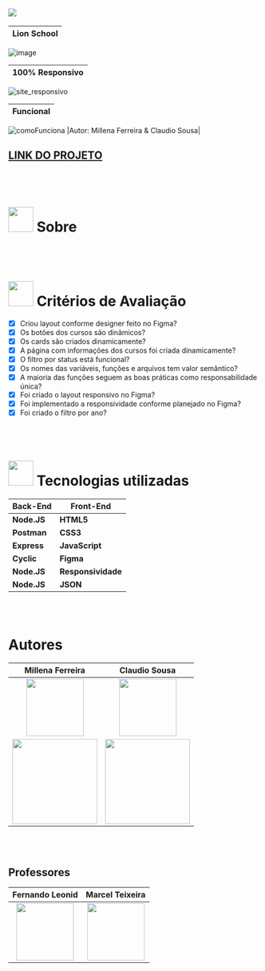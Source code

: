 # <img src="https://user-images.githubusercontent.com/88831304/230796364-878082c2-c59c-4e2c-9995-42687b5b49b4.png"> 


|Lion School|
|:---:|
![image]()

|100% Responsivo|
|:---:|
![site_responsivo]()

|Funcional|
|:---:|
![comoFunciona]()
|Autor: Millena Ferreira & Claudio Sousa|



## [LINK DO PROJETO](https://millenaferreira.github.io/Lion-School-Integracao-FrontEnd/Home/html/index.html)

<br>
<br>

# <img src="https://media.giphy.com/media/VgCDAzcKvsR6OM0uWg/giphy.gif" width="50">  Sobre 
<!-- Site feito para ser um clone do WhatsApp Web, a partir desse site foi desenvolvido novas técnicas e vários aprendizados novos sobre todas as tecnologias utilizadas, além disso o site conta com total responsividade onde até mesmo o proprio WhatsApp não é responsivo trazendo assim uma otima experiência para o usuário. -->

<br>
<br>

# <img src="https://user-images.githubusercontent.com/88831304/225632608-6c7bd2d2-df4b-4edf-9f9d-83426a0ed590.png" width="50"> Critérios de Avaliação

- [X] Criou layout conforme designer feito no Figma?
- [X] Os botões dos cursos são dinâmicos?
- [X] Os cards são criados dinamicamente?
- [X] A página com informações dos cursos foi criada dinamicamente?
- [X] O filtro por status está funcional?
- [X] Os nomes das variáveis, funções e arquivos tem valor semântico?
- [X] A maioria das funções seguem as boas práticas como responsabilidade única?
- [X] Foi criado o layout responsivo no Figma?
- [X] Foi implementado a responsividade conforme planejado no Figma?
- [X] Foi criado o filtro por ano?

<br>
<br>

# <img src="https://user-images.githubusercontent.com/88831304/225631175-1de0d5cc-42fc-4356-9797-e10da3e59491.gif" width="50"> Tecnologias utilizadas 



Back-End | Front-End 
---|---
**Node.JS** | **HTML5**
**Postman** | **CSS3**
**Express** | **JavaScript**
**Cyclic**  | **Figma**
**Node.JS** | **Responsividade**
**Node.JS** | **JSON**


<br>
<br>

# Autores
Millena Ferreira | Claudio Sousa
:-------:|:-------:
[<img src="https://user-images.githubusercontent.com/88831304/206808476-0b8f2629-f1c5-4115-a5d4-e370d0db45be.jpeg" width=115><br>](https://github.com/MillenaFerreira) | [<img src="https://user-images.githubusercontent.com/88831304/230798302-eeeafabc-0ba9-43c6-bfc1-6adf08b147e9.png" width=115><br>](https://github.com/ClaudioSousa44)
<img src="https://user-images.githubusercontent.com/88831304/230797693-2bdeed68-04e7-4cc0-8d25-ffe1fa1afec2.jpg" width=170>| <img src="https://user-images.githubusercontent.com/88831304/230797730-f690e09e-05b9-4e6f-b6f9-0711c57761c3.jpg" width=170>


<br>
<br>

## Professores
Fernando Leonid | Marcel Teixeira
:-------:|:-------:
[<img src="https://user-images.githubusercontent.com/88831304/230797775-9a4fcc11-1133-44c3-8250-342b2d823c06.png" width=115><br>](https://github.com/fernandoleonid) | [<img src="https://user-images.githubusercontent.com/88831304/230797990-9cfd2e37-c247-4929-8f23-bb30cfdc0e09.png" width=115><br>](https://github.com/marcelnt)